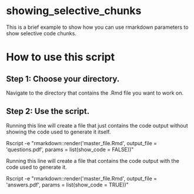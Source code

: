 # showing_selective_chunks
This is a brief example to show how you can use rmarkdown parameters to show selective code chunks.

# How to use this script

## Step 1: Choose your directory.

Navigate to the directory that contains the .Rmd file you want to work on.

## Step 2: Use the script.

Running this line will create a file that just contains the code output without showing the code used to generate it itself.

Rscript -e "rmarkdown::render('master_file.Rmd', output_file = 'questions.pdf', params = list(show_code = FALSE))"

Running this line will create a file that contains the code output with the code used to generate it.

Rscript -e "rmarkdown::render('master_file.Rmd', output_file = 'answers.pdf', params = list(show_code = TRUE))"